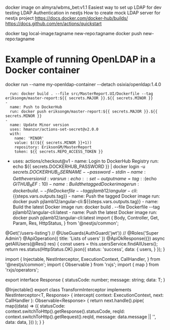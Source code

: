 docker image on almyra/wbms_bet:v1.1
Easiest way to set up LDAP for dev testing
LDAP Authentication in nestjs
How to create mock LDAP server for nestjs project
https://docs.docker.com/docker-hub/builds/
https://docs.github.com/en/actions/quickstart


docker tag local-image:tagname new-repo:tagname
docker push new-repo:tagname
# Example of running OpenLDAP in a Docker container
docker run --name my-openldap-container --detach osixia/openldap:1.4.0

      run: docker build . --file src/MasterReport.UI/Dockerfile --tag eriksongm/master-report:${{ secrets.MAJOR }}.${{ secrets.MINOR }}
    -
      name: Push to DockerHub
      run: docker push eriksongm/master-report:${{ secrets.MAJOR }}.${{ secrets.MINOR }}
    -
      name: Update Minor version
      uses: hmanzur/actions-set-secret@v2.0.0
      with:
        name: 'MINOR'
        value: $((${{ secrets.MINOR }}+1))
        repository: EriksonGM/MasterReport
        token: ${{ secrets.REPO_ACCESS_TOKEN }}
- uses: actions/checkout@v1
        - name: Login to DockerHub Registry
          run: echo ${{ secrets.DOCKERHUB_PASSWORD }} | docker login -u ${{ secrets.DOCKERHUB_USERNAME }} --password-stdin
        - name: Get the version
          id: vars
          run: echo ::set-output name=tag::$(echo ${GITHUB_REF:10})
        - name: Build the tagged Docker image
          run: docker build . --file Dockerfile --tag pjlamb12/angular-cli:${{steps.vars.outputs.tag}}
        - name: Push the tagged Docker image
          run: docker push pjlamb12/angular-cli:${{steps.vars.outputs.tag}}
        - name: Build the latest Docker image
          run: docker build . --file Dockerfile --tag pjlamb12/angular-cli:latest
        - name: Push the latest Docker image
          run: docker push pjlamb12/angular-cli:latest
import {
    Body,
    Controller,
    Get,
    Param,
    Res,
    HttpStatus,
} from '@nestjs/common';
    
@Get('/users-listing')
// @UseGuards(AuthGuard('jwt'))
// @Roles('Super Admin')
@ApiOperation({ title: 'Lists of users' })
@ApiOkResponse({})
async getAllUsers(@Res() res) {
    const users = this.usersService.findAllUsers();
    return res.status(HttpStatus.OK).json({
        status: 'success',
        data: {
            users,
        }
    });
}

import {
  Injectable,
  NestInterceptor,
  ExecutionContext,
  CallHandler,
} from '@nestjs/common';
import { Observable } from 'rxjs';
import { map } from 'rxjs/operators';

export interface Response<T> {
  statusCode: number;
  message: string;
  data: T;
}

@Injectable()
export class TransformInterceptor<T>
  implements NestInterceptor<T, Response<T>>
{
  intercept(
    context: ExecutionContext,
    next: CallHandler
  ): Observable<Response<T>> {
    return next.handle().pipe(
      map((data) => ({
        statusCode: context.switchToHttp().getResponse().statusCode,
        reqId: context.switchToHttp().getRequest().reqId,
        message: data.message || '',
        data: data,
      }))
    );
  }
}